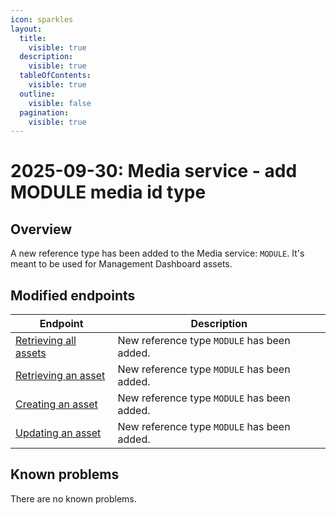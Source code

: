```yaml
---
icon: sparkles
layout:
  title:
    visible: true
  description:
    visible: true
  tableOfContents:
    visible: true
  outline:
    visible: false
  pagination:
    visible: true
---
```


# 2025-09-30: Media service - add MODULE media id type

## Overview

A new reference type has been added to the Media service: `MODULE`. It's meant to be used for Management Dashboard assets.

## Modified endpoints

| Endpoint                                                                                                                                       | Description                                |
|------------------------------------------------------------------------------------------------------------------------------------------------|--------------------------------------------|
| [Retrieving all assets](https://developer.emporix.io/api-references/api-guides/media/media/api-reference/assets#get-media-tenant-assets)       | New reference type `MODULE` has been added. |
| [Retrieving an asset](https://developer.emporix.io/api-references/api-guides/media/media/api-reference/assets#get-media-tenant-assets-assetid) | New reference type `MODULE` has been added. |
| [Creating an asset](https://developer.emporix.io/api-references/api-guides/media/media/api-reference/assets#post-media-tenant-assets)          | New reference type `MODULE` has been added. |
| [Updating an asset](https://developer.emporix.io/api-references/api-guides/media/media/api-reference/assets#put-media-tenant-assets-assetid)   | New reference type `MODULE` has been added. |

## Known problems

There are no known problems.
